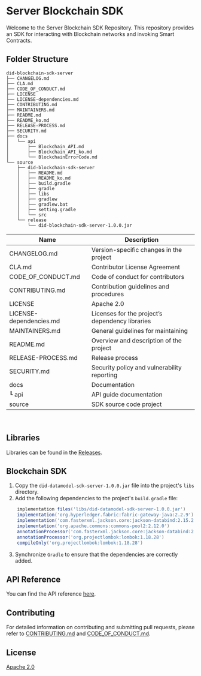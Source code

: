 # Server Blockchain SDK
Welcome to the Server Blockchain SDK Repository.
This repository provides an SDK for interacting with Blockchain networks and invoking Smart Contracts.

## Folder Structure
```
did-blockchain-sdk-server
├── CHANGELOG.md
├── CLA.md
├── CODE_OF_CONDUCT.md
├── LICENSE
├── LICENSE-dependencies.md
├── CONTRIBUTING.md
├── MAINTAINERS.md
├── README.md
├── README_ko.md
├── RELEASE-PROCESS.md
├── SECURITY.md
├── docs
│   └── api
│       ├── Blockchain_API.md 
│       ├── Blockchain_API_ko.md 
│       └── BlockchainErrorCode.md 
└── source
    ├── did-blockchain-sdk-server
    │   ├── README.md
    │   ├── README_ko.md
    │   ├── build.gradle
    │   ├── gradle
    │   ├── libs
    │   ├── gradlew
    │   ├── gradlew.bat
    │   ├── setting.gradle
    │   └── src
    └── release
        └── did-blockchain-sdk-server-1.0.0.jar
```


| Name                    |              Description                        |
|-------------------------| ------------------------------------------------|
| CHANGELOG.md            | Version-specific changes in the project         |
| CLA.md                  | Contributor License Agreement                   |
| CODE_OF_CONDUCT.md      | Code of conduct for contributors                |
| CONTRIBUTING.md         | Contribution guidelines and procedures          |
| LICENSE                 | Apache 2.0                                      |
| LICENSE-dependencies.md | Licenses for the project’s dependency libraries |
| MAINTAINERS.md          | General guidelines for maintaining              |
| README.md               | Overview and description of the project         |
| RELEASE-PROCESS.md      | Release process                                 |
| SECURITY.md             | Security policy and vulnerability reporting     | 
| docs                    | Documentation                                   |
| ┖ api                   | API guide documentation                         |
| source                  | SDK source code project                         |

<br>

## Libraries
Libraries can be found in the [Releases](https://github.com/OmniOneID/did-blockchain-sdk-server/releases).

## Blockchain SDK
1. Copy the `did-datamodel-sdk-server-1.0.0.jar` file into the project's `libs` directory.
2. Add the following dependencies to the project's `build.gradle` file:
```groovy
    implementation files('libs/did-datamodel-sdk-server-1.0.0.jar')
    implementation('org.hyperledger.fabric:fabric-gateway-java:2.2.9')
    implementation('com.fasterxml.jackson.core:jackson-databind:2.15.2')
    implementation('org.apache.commons:commons-pool2:2.12.0')
    annotationProcessor('com.fasterxml.jackson.core:jackson-databind:2.15.2')
    annotationProcessor('org.projectlombok:lombok:1.18.28')
    compileOnly('org.projectlombok:lombok:1.18.28')
```
3. Synchronize `Gradle` to ensure that the dependencies are correctly added.

## API Reference

You can find the API reference [here](docs/api/Blockchain_API.md).

## Contributing

For detailed information on contributing and submitting pull requests, please refer to [CONTRIBUTING.md](CONTRIBUTING.md) and [CODE_OF_CONDUCT.md](CODE_OF_CONDUCT.md).

## License
[Apache 2.0](LICENSE)
